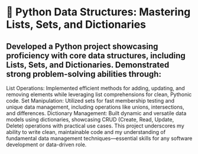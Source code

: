 # 🐍 Python Data Structures: Mastering Lists, Sets, and Dictionaries

## Developed a Python project showcasing proficiency with core data structures, including Lists, Sets, and Dictionaries. Demonstrated strong problem-solving abilities through:

List Operations: Implemented efficient methods for adding, updating, and removing elements while leveraging list comprehensions for clean, Pythonic code.
Set Manipulation: Utilized sets for fast membership testing and unique data management, including operations like unions, intersections, and differences.
Dictionary Management: Built dynamic and versatile data models using dictionaries, showcasing CRUD (Create, Read, Update, Delete) operations with practical use cases.
This project underscores my ability to write clean, maintainable code and my understanding of fundamental data management techniques—essential skills for any software development or data-driven role.
